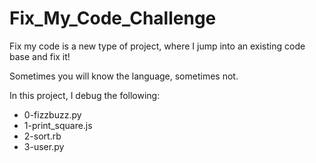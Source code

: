 # Fix_My_Code_Challenge

Fix my code is a new type of project, where I jump into an existing code base and fix it!

Sometimes you will know the language, sometimes not.

In this project, I debug the following:
* 0-fizzbuzz.py
* 1-print_square.js
* 2-sort.rb
* 3-user.py
